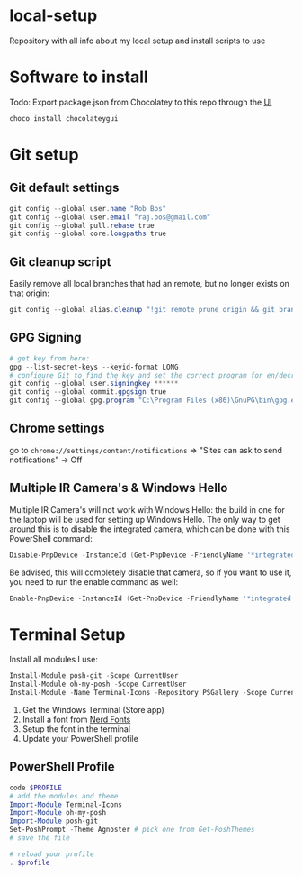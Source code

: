 # local-setup
Repository with all info about my local setup and install scripts to use

# Software to install
Todo: Export package.json from Chocolatey to this repo through the [UI](https://docs.chocolatey.org/en-us/chocolatey-gui/user-interface/main-window/actions/export)

``` PowerShell
choco install chocolateygui
```

# Git setup

## Git default settings

``` PowerShell
git config --global user.name "Rob Bos"
git config --global user.email "raj.bos@gmail.com"
git config --global pull.rebase true
git config --global core.longpaths true
```

## Git cleanup script
Easily remove all local branches that had an remote, but no longer exists on that origin:
``` PowerShell
git config --global alias.cleanup "!git remote prune origin && git branch -vv | grep ''': gone]''' | awk '''{print `$1}''' | xargs -r git branch -D"
```

## GPG Signing
``` PowerShell
# get key from here: 
gpg --list-secret-keys --keyid-format LONG
# configure Git to find the key and set the correct program for en/decryption
git config --global user.signingkey ******
git config --global commit.gpgsign true
git config --global gpg.program "C:\Program Files (x86)\GnuPG\bin\gpg.exe"
```

## Chrome settings
go to `chrome://settings/content/notifications` => "Sites can ask to send notifications" -> Off


## Multiple IR Camera's & Windows Hello
Multiple IR Camera's will not work with Windows Hello: the build in one for the laptop will be used for setting up Windows Hello. The only way to get around this is to disable the integrated camera, which can be done with this PowerShell command:

``` PowerShell
Disable-PnpDevice -InstanceId (Get-PnpDevice -FriendlyName '*integrated webcam*' -Class Camera -Status OK).InstanceId -confirm:$false
```

Be advised, this will completely disable that camera, so if you want to use it, you need to run the enable command as well: 

``` PowerShell
Enable-PnpDevice -InstanceId (Get-PnpDevice -FriendlyName '*integrated webcam*' -Class Camera -Status OK).InstanceId -confirm:$false
```

# Terminal Setup
Install all modules I use:
``` PowerShell
Install-Module posh-git -Scope CurrentUser
Install-Module oh-my-posh -Scope CurrentUser
Install-Module -Name Terminal-Icons -Repository PSGallery -Scope CurrentUser
```

1. Get the Windows Terminal (Store app)
1. Install a font from [Nerd Fonts](https://www.nerdfonts.com/)
1. Setup the font in the terminal
1. Update your PowerShell profile

## PowerShell Profile
``` PowerShell
code $PROFILE
# add the modules and theme
Import-Module Terminal-Icons
Import-Module oh-my-posh
Import-Module posh-git
Set-PoshPrompt -Theme Agnoster # pick one from Get-PoshThemes
# save the file

# reload your profile
. $profile
```` 